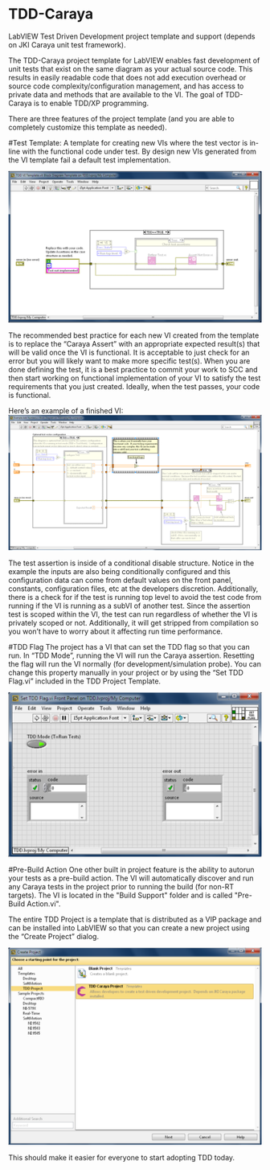 # TDD-Caraya
LabVIEW Test Driven Development project template and support (depends on JKI Caraya unit test framework).

The TDD-Caraya project template for LabVIEW enables fast development of unit tests that exist on the same diagram as your actual source code.  This results in easily readable code that does not add execution overhead or source code complexity/configuration management, and has access to private data and methods that are available to the VI.  The goal of TDD-Caraya is to enable TDD/XP programming.

There are three features of the project template (and you are able to completely customize this template as needed).

#Test Template:
A template for creating new VIs where the test vector is in-line with the functional code under test.  By design new VIs generated from the VI template fail a default test implementation.

![Test Template](https://github.com/omarmussa/TDD-Caraya/blob/master/Images/TDD%20VI%20Template.png)

The recommended best practice for each new VI created from the template is to replace the “Caraya Assert” with an appropriate expected result(s) that will be valid once the VI is functional.  It is acceptable to just check for an error but you will likely want to make more specific test(s).  When you are done defining the test, it is a best practice to commit your work to SCC and then start working on functional implementation of your VI to satisfy the test requirements that you just created.  Ideally, when the test passes, your code is functional.

Here’s an example of a finished VI:
![Example Test](https://github.com/omarmussa/TDD-Caraya/blob/master/Images/Example%20Add%20Numbers.png)

The test assertion is inside of a conditional disable structure.  Notice in the example the inputs are also being conditionally configured and this configuration data can come from default values on the front panel, constants, configuration files, etc at the developers discretion.  Additionally, there is a check for if the test is running top level to avoid the test code from running if the VI is running as a subVI of another test.  Since the assertion test is scoped within the VI, the test can run regardless of whether the VI is privately scoped or not.  Additionally, it will get stripped from compilation so you won’t have to worry about it affecting run time performance.

#TDD Flag
The project has a VI that can set the TDD flag so that you can run.  In “TDD Mode”, running the VI will run the Caraya assertion.  Resetting the flag will run the VI normally (for development/simulation probe).  You can change this property manually in your project or by using the “Set TDD Flag.vi” included in the TDD Project Template.

![Set TDD Flag](https://github.com/omarmussa/TDD-Caraya/blob/master/Images/Set%20TDD%20Flag.png)

#Pre-Build Action
One other built in project feature is the ability to autorun your tests as a pre-build action.  The VI will automatically discover and run any Caraya tests in the project prior to running the build (for non-RT targets).  The VI is located in the "Build Support" folder and is called "Pre-Build Action.vi".

The entire TDD Project is a template that is distributed as a VIP package and can be installed into LabVIEW so that you can create a new project using the “Create Project” dialog.

![Create Project](https://github.com/omarmussa/TDD-Caraya/blob/master/Images/Create%20Project.png)

This should make it easier for everyone to start adopting TDD today.
